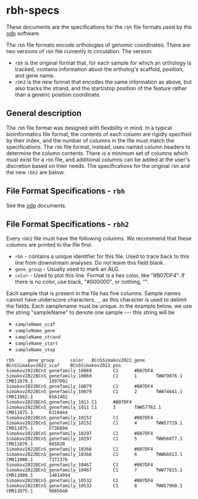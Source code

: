 # rbh-specs
These documents are the specifications for the `rbh` file formats used by the [odp](https://github.com/conchoecia/odp) software.

The `rbh` file formats encode orthologies of genomic coordinates. There are two versions of `rbh` file currently in circulation.
The version:
  - `rbh` is the original format that, for each sample for which an orthology is tracked, contains information about the ortholog's scaffold, position, and gene name.
  - `rbh2` is the new format that encodes the same information as above, but also tracks the strand, and the start/stop position of the feature rather than a generic position coordinate.

## General description

The `rbh` file format was designed with flexibility in mind. In a typical bioinformatics file format, the contents of each column are rigidly specified by their index, and the number of columns in the file must match the specifications. The `rbh` file format, instead, uses named column headers to determine the column contents. There is a minimum set of columns which must exist for a `rbh` file, and additional columns can be added at the user's discretion based on their needs. The specifications for the original `rbh` and the new `rbh2` are below.

## File Format Specifications - `rbh`

See the [odp](https://github.com/conchoecia/odp) documents.

## File Format Specifications - `rbh2`

Every `rbh2` file must have the following columns. We recommend that these columns are printed to the file first.

- `rbh` - contains a unique identifier for this file. Used to trace back to this line from downstream analyses. Do not leave this field blank.
- `gene_group` - Usually used to mark an ALG.
- `color` - Used to plot this line. Format is a hex color, like "#B07DF4". If there is no color, use black, "#000000", or nothing, "".

Each sample that is present in the file has five columns. Sample names cannot have underscore characters, `_`, as this character is used to delimit the fields. Each samplename must be unique. In the example below, we use the string "sampleName" to denote one sample --- this string will be 
- `sampleName_scaf`
- `sampleName_gene`
- `sampleName_strand`
- `sampleName_start`
- `sampleName_stop`


```
rbh     gene_group      color   BCnSSimakov2022_gene    BCnSSimakov2022_scaf    BCnSSimakov2022_pos
Simakov2022BCnS_genefamily_10069        C1      #B07DF4 Simakov2022BCnS_genefamily_10069        C1      1       TWW79076.1      CM011078.1      1097092
Simakov2022BCnS_genefamily_10079        C1      #B07DF4 Simakov2022BCnS_genefamily_10079        C1      2       TWW74641.1      CM011082.1      6561482
Simakov2022BCnS_genefamily_1011 C1      #B07DF4 Simakov2022BCnS_genefamily_1011 C1      3       TWW57762.1      CM011075.1      6318444
Simakov2022BCnS_genefamily_10152        C1      #B07DF4 Simakov2022BCnS_genefamily_10152        C1      4       TWW57729.1      CM011075.1      5736894
Simakov2022BCnS_genefamily_10297        C1      #B07DF4 Simakov2022BCnS_genefamily_10297        C1      5       TWW56077.1      CM011076.1      665820
Simakov2022BCnS_genefamily_10366        C1      #B07DF4 Simakov2022BCnS_genefamily_10366        C1      6       TWW66613.1      CM011088.1      7272376
Simakov2022BCnS_genefamily_10467        C1      #B07DF4 Simakov2022BCnS_genefamily_10467        C1      7       TWW77815.1      CM011080.1      14814994
Simakov2022BCnS_genefamily_10532        C1      #B07DF4 Simakov2022BCnS_genefamily_10532        C1      8       TWW57960.1      CM011075.1      9085640
```
